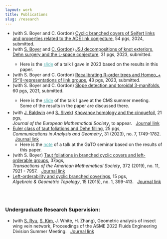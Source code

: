```yaml
---
layout: work
title: Publications
slug: /research
---
```


<div>
    <ul>
        <li>(with S. Boyer and C. Gordon) <a href="https://arxiv.org/abs/2402.15914">Cyclic branched covers of Seifert links and properties related to the ADE link conjecture</a>, 54 pgs, 2024, submitted. 
        </li>
        <li>(with <a href="https://www.cirget.uqam.ca/boyer/">S. Boyer</a> and <a href="https://cns.utexas.edu/directory/item/353-gordon-cameron-m?Itemid=349">C. Gordon</a>) <a href="https://arxiv.org/abs/2307.06815">JSJ decompositions of knot exteriors, Dehn surgery and the L-space conjecture</a>, 31 pgs, 2023, submitted.
        </li>
            <ul>
            <li> Here is the <a href="/assets/files/jsj_surgeries_atlanta.pdf" target="_blank" style="color: #55B3B1;">slide</a> of a talk I gave in 2023 based on the results in this paper.
            </li> 
            </ul>
        <li> (with S. Boyer and C. Gordon) <a href="https://arxiv.org/abs/2306.10357">Recalibrating R-order trees and Homeo_+(S^1)-representations of link groups</a>, 43 pgs, 2023, submitted. 
        </li>
        <li>(with S. Boyer and C. Gordon) <a href="https://arxiv.org/abs/2106.14378">Slope detection and toroidal 3-manifolds</a>, 60 pgs, 2021, submitted. 
        </li>
            <ul>
            <li style="margin: 5px 0;"> Here is the <a href="/assets/files/slope_detection_talk_note_CMS.pdf" target="_blank" style="color: #55B3B1;">slide</a> of the talk I gave at the CMS summer meeting. Some of the results in the paper are discussed there.
            </li>
            </ul>
        <li> (with <a href="https://sites.google.com/bc.edu/john-baldwin/home">J. Baldwin</a> and <a href="http://wwwf.imperial.ac.uk/~ssivek/">S. Sivek</a>) <a href="https://arxiv.org/abs/2105.12102">Khovanov homology and the cinquefoil</a>, 21 pgs, <br>
        <em>Journal of the European Mathematical Society</em>, to appear. &nbsp; <a href="https://ems.press/journals/jems/articles/13947393"> Journal link </a>
        </li>
        <li> <a href="https://arxiv.org/abs/1912.01645">Euler class of taut foliations and Dehn filling</a>, 25 pgs, <br>
        <em>Communications in Analysis and Geometry</em>, 31 (2023), no. 7, 1749-1782. &nbsp; <a href="https://www.intlpress.com/site/pub/pages/journals/items/cag/content/vols/0031/0007/index.php"> Journal link </a> 
            <ul>
            <li> Here is the <a
            href="/assets/files/GaT_online_annotated.pdf" style="color: #55B3B1;" target="_blank">note</a> of a talk at the GaTO seminar based on the results of this paper. 
            </li>
            </ul> 
        </li>
    <li> (with S. Boyer) <a href="https://arxiv.org/abs/1711.04578v3"> Taut foliations in branched cyclic covers and left-orderable
    groups</a>, 37pgs,  <br>
    <em>Transactions of the American Mathematical Society</em>, 372 (2019), no. 11, 7921 - 7957. &nbsp; <a href="https://www.ams.org/journals/tran/2019-372-11/S0002-9947-2019-07833-9/"> Journal link </a>
    </li>
    <li> <a href="https://arxiv.org/abs/1311.3291">Left-orderability and cyclic branched coverings</a>, 15 pgs, <br>
    <em>Algebraic & Geometric Topology</em>, 15 (2015), no. 1, 399-413. &nbsp; <a href="https://msp.org/agt/2015/15-1/p12.xhtml">Journal link</a> &nbsp;
    </li>
    </ul>
</div>

<br>


<div>
<h3>Undergraduate Research Supervision: </h3>

<ul>
    <li>(with <a href="https://engineering.unl.edu/mme/sangjin-ryu/">S. Ryu</a>, <a href="https://engineering.unl.edu/cee/faculty/seunghee-kim/">S. Kim</a>, J. White, H. Zhang), Geometric analysis of insect wing vein network, Proceedings of the ASME 2022 Fluids Engineering Division Summer Meeting. &nbsp; <a href="https://gasturbinespower.asmedigitalcollection.asme.org/FEDSM/proceedings-abstract/FEDSM2022/85840/V002T06A002/1147128">Journal link</a> &nbsp; </li>
</ul>
</div>

<br>